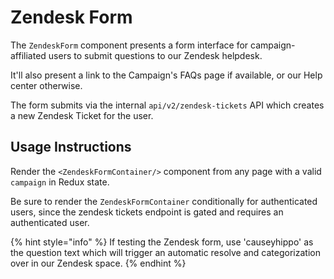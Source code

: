 # Zendesk Form

The `ZendeskForm` component presents a form interface for campaign-affiliated users to submit questions to our Zendesk helpdesk.

It'll also present a link to the Campaign's FAQs page if available, or our Help center otherwise.

The form submits via the internal `api/v2/zendesk-tickets` API which creates a new Zendesk Ticket for the user.

## Usage Instructions

Render the `<ZendeskFormContainer/>` component from any page with a valid `campaign` in Redux state.

Be sure to render the `ZendeskFormContainer` conditionally for authenticated users, since the zendesk tickets endpoint is gated and requires an authenticated user.

{% hint style="info" %}
If testing the Zendesk form, use 'causeyhippo' as the question text which will trigger an automatic resolve and categorization over in our Zendesk space.
{% endhint %}
